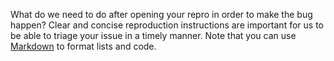 What do we need to do after opening your repro in order to make the bug happen? Clear and concise reproduction instructions are important for us to be
able to triage your issue in a timely manner. Note that you can use
[Markdown](https://guides.github.com/features/mastering-markdown/) to format lists and code.
